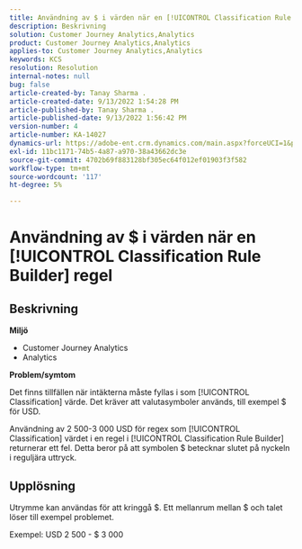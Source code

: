 ```yaml
---
title: Användning av $ i värden när en [!UICONTROL Classification Rule Builder] regel
description: Beskrivning
solution: Customer Journey Analytics,Analytics
product: Customer Journey Analytics,Analytics
applies-to: Customer Journey Analytics,Analytics
keywords: KCS
resolution: Resolution
internal-notes: null
bug: false
article-created-by: Tanay Sharma .
article-created-date: 9/13/2022 1:54:28 PM
article-published-by: Tanay Sharma .
article-published-date: 9/13/2022 1:56:42 PM
version-number: 4
article-number: KA-14027
dynamics-url: https://adobe-ent.crm.dynamics.com/main.aspx?forceUCI=1&pagetype=entityrecord&etn=knowledgearticle&id=789a4d90-6b33-ed11-9db1-002248086735
exl-id: 11bc1171-74b5-4a87-a970-38a43662dc3e
source-git-commit: 4702b69f883128bf305ec64f012ef01903f3f582
workflow-type: tm+mt
source-wordcount: '117'
ht-degree: 5%

---
```


# Användning av $ i värden när en [!UICONTROL Classification Rule Builder] regel

## Beskrivning


<b>Miljö</b>

- Customer Journey Analytics
- Analytics 




<b>Problem/symtom</b>

Det finns tillfällen när intäkterna måste fyllas i som [!UICONTROL Classification] värde. Det kräver att valutasymboler används, till exempel $ för USD.



Användning av 2 500-3 000 USD för regex som [!UICONTROL Classification] värdet i en regel i [!UICONTROL Classification Rule Builder] returnerar ett fel. Detta beror på att symbolen $ betecknar slutet på nyckeln i reguljära uttryck.


## Upplösning


Utrymme kan användas för att kringgå $. Ett mellanrum mellan $ och talet löser till exempel problemet.

Exempel: USD 2 500 - $ 3 000
